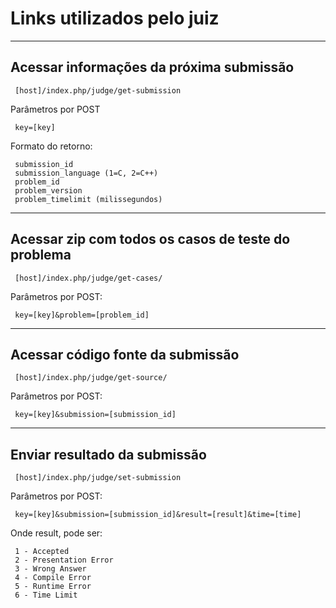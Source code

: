 Links utilizados pelo juiz
=========
----
Acessar informações da próxima submissão
----
```
 [host]/index.php/judge/get-submission
```

Parâmetros por POST
```
 key=[key]
```
Formato do retorno:
```
 submission_id
 submission_language (1=C, 2=C++)
 problem_id
 problem_version
 problem_timelimit (milissegundos)
```
-----
Acessar zip com todos os casos de teste do problema
-----
```
 [host]/index.php/judge/get-cases/
```
Parâmetros por POST: 
```
 key=[key]&problem=[problem_id]
```

----
Acessar código fonte da submissão
----
```
 [host]/index.php/judge/get-source/
```
Parâmetros por POST: 
```
 key=[key]&submission=[submission_id]
```
----
Enviar resultado da submissão
----
```
 [host]/index.php/judge/set-submission
```
Parâmetros por POST: 
```
 key=[key]&submission=[submission_id]&result=[result]&time=[time]
```
Onde result, pode ser:
```
 1 - Accepted
 2 - Presentation Error
 3 - Wrong Answer
 4 - Compile Error
 5 - Runtime Error
 6 - Time Limit
```

